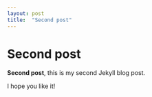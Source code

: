 ```yaml
---
layout: post
title:  "Second post"
---
```


# Second post

**Second post**, this is my second Jekyll blog post.

I hope you like it!
